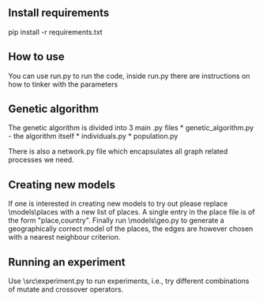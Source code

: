 ## Install requirements

pip install -r requirements.txt

## How to use

You can use run.py to run the code, inside run.py there are instructions on how to tinker with the parameters

## Genetic algorithm

The genetic algorithm is divided into 3 main .py files
    * genetic_algorithm.py - the algorithm itself
    * individuals.py
    * population.py

There is also a network.py file which encapsulates all graph related processes we need.

## Creating new models

If one is interested in creating new models to try out please replace \models\places with a new list of places.
A single entry in the place file is of the form "place,country". Finally run \models\geo.py to generate a geographically correct model of the places,
the edges are however chosen with a nearest neighbour criterion.

## Running an experiment

Use \src\experiment.py to run experiments, i.e., try different combinations of mutate and crossover operators.